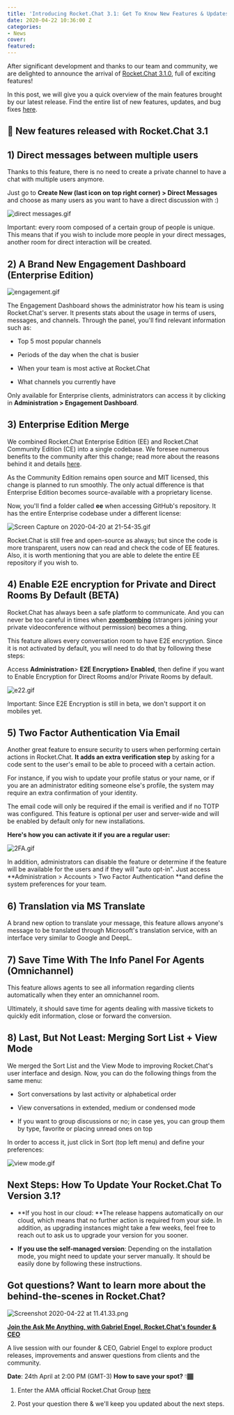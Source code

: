 ```yaml
---
title: 'Introducing Rocket.Chat 3.1: Get To Know New Features & Updates'
date: 2020-04-22 10:36:00 Z
categories:
- News
cover: 
featured: 
---
```


After significant development and thanks to our team and community, we are delighted to announce the arrival of [Rocket.Chat 3.1.0](https://github.com/RocketChat/Rocket.Chat/releases/tag/3.1.0), full of exciting features!

In this post, we will give you a quick overview of the main features brought by our latest release. Find the entire list of new features, updates, and bug fixes [here](https://github.com/RocketChat/Rocket.Chat/releases/tag/3.1.0).

## 🚀 New features released with Rocket.Chat 3.1

## 1) Direct messages between multiple users

Thanks to this feature, there is no need to create a private channel to have a chat with multiple users anymore.

Just go to **Create New (last icon on top right corner) > Direct Messages** and choose as many users as you want to have a direct discussion with :)

![direct messages.gif](/uploads/direct%20messages.gif)

Important: every room composed of a certain group of people is unique. This means that if you wish to include more people in your direct messages, another room for direct interaction will be created.

## 2)  A Brand New Engagement Dashboard (Enterprise Edition)

![engagement.gif](/uploads/engagement.gif)

The Engagement Dashboard shows the administrator how his team is using Rocket.Chat's server. It presents stats about the usage in terms of users, messages, and channels. Through the panel, you'll find relevant information such as:

* Top 5 most popular channels

* Periods of the day when the chat is busier

* When your team is most active at Rocket.Chat

* What channels you currently have

Only available for Enterprise clients, administrators can access it by clicking in **Administration > Engagement Dashboard**.

## 3) Enterprise Edition Merge

We combined Rocket.Chat Enterprise Edition (EE) and Rocket.Chat Community Edition (CE) into a single codebase. We foresee numerous benefits to the community after this change; read more about the reasons behind it and  details [here](https://rocket.chat/2020/03/28/moving-to-a-single-codebase/).

As the Community Edition remains open source and MIT licensed, this change is planned to run smoothly.  The only actual difference  is that Enterprise Edition becomes source-available with a proprietary license.

Now, you'll find a folder called **ee** when accessing GitHub's repository. It has the entire Enterprise codebase under a different license:

![Screen Capture on 2020-04-20 at 21-54-35.gif](/uploads/Screen%20Capture%20on%202020-04-20%20at%2021-54-35.gif)

Rocket.Chat is still free and open-source as always; but since the code is more transparent, users now can read and check the code of EE features. Also, it is worth mentioning that you are able to delete the entire EE repository if you wish to.

## 4) Enable E2E encryption for Private and Direct Rooms By Default (BETA)

Rocket.Chat has always been a safe platform to communicate. And you can never be too careful in times when **[zoombombing](https://rocket.chat/2020/04/13/alternatives-to-zoom/)** (strangers joining your private videoconference without permission) becomes a thing.

This feature allows every conversation room to have E2E encryption. Since it is not activated by default, you will need to do that by following these steps:

Access **Administration**> **E2E Encryption> Enabled**, then define if you want to Enable Encryption for Direct Rooms and/or Private Rooms by default.

![e22.gif](/uploads/e22.gif)

Important: Since E2E Encryption is still in beta, we don't support it on mobiles yet.

## 5) Two Factor Authentication Via Email

Another great feature to ensure security to users when performing certain actions in Rocket.Chat. **It adds an extra verification step** by asking for a code sent to the user's email to be able to proceed with a certain action.

For instance, if you wish to update your profile status or your name, or if you are an administrator editing someone else's profile, the system may require an extra confirmation of your identity.

The email code will only be required if the email is verified and if no TOTP was configured. This feature is optional per user and server-wide and will be enabled by default only for new installations.

**Here's how you can activate it if you are a regular user:**

![2FA.gif](/uploads/2FA.gif)

In addition, administrators can disable the feature or determine if the feature will be available for the users and if they will "auto opt-in". Just access \*\*Administration > Accounts > Two Factor Authentication \*\*and define the system preferences for your team.

## 6) Translation via MS Translate

A brand new option to translate your message, this feature allows anyone's message to be translated through Microsoft's translation service, with an interface very similar to Google and DeepL.

## 7) Save Time With The Info Panel For Agents (Omnichannel)

This feature allows agents to see all information regarding clients automatically when they enter an omnichannel room.

Ultimately, it should save time for agents dealing with massive tickets to quickly edit information, close or forward the conversion.

## 8) Last, But Not Least: Merging Sort List \+ View Mode

We merged the Sort List and the View Mode to improving Rocket.Chat's user interface and design. Now, you can do the following things from the same menu:

* Sort conversations by last activity or alphabetical order

* View conversations in extended, medium or condensed mode

* If you want to group discussions or no; in case yes, you can group them by type, favorite or placing unread ones on top

In order to access it, just click in Sort (top left menu) and define your preferences:

![view mode.gif](/uploads/view%20mode.gif)

## Next Steps: How To Update Your Rocket.Chat To Version 3.1?

* **If you host in our cloud: **The release happens automatically on our cloud, which means that no further action is required from your side. In addition, as upgrading instances might take a few weeks, feel free to reach out to ask us to upgrade your version for you sooner.


* **If you use the self-managed version**: Depending on the installation mode, you might need to update your server manually. It should be easily done by following these instructions.

## **Got questions? Want to learn more about the behind-the-scenes in Rocket.Chat?**

![Screenshot 2020-04-22 at 11.41.33.png](/uploads/Screenshot%202020-04-22%20at%2011.41.33.png)

**[Join the Ask Me Anything, with Gabriel Engel, Rocket.Chat's founder & CEO](https://rocket.chat/2020/04/24/ask-gabriel-anything/?utm_source=blog&utm_medium=banner&utm_campaign=amagabriel)**

A live session with our founder & CEO, Gabriel Engel to explore product releases, improvements and answer questions from clients and the community.

**Date**: 24th April at 2:00 PM (GMT-3)
**How to save your spot?** 👇🏾

1. Enter the AMA official Rocket.Chat Group [here](https://open.rocket.chat/channel/ask-gabriel-anything)

2. Post your question there & we'll keep you updated about the next steps.